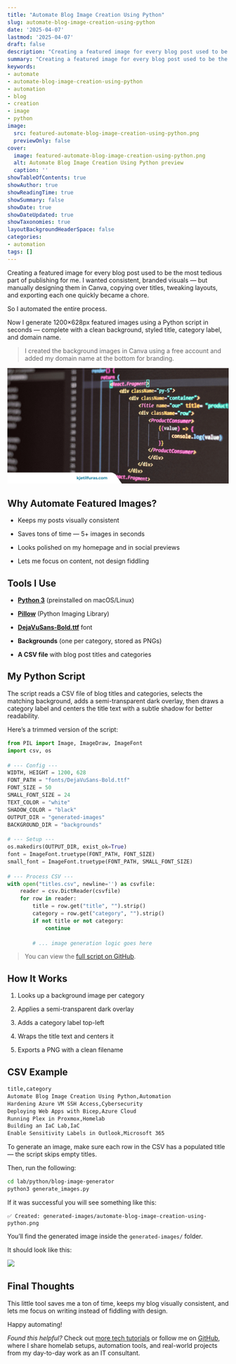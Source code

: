 ```yaml
---
title: "Automate Blog Image Creation Using Python"
slug: automate-blog-image-creation-using-python
date: '2025-04-07'
lastmod: '2025-04-07'
draft: false
description: "Creating a featured image for every blog post used to be the most tedious part of publishing for me. I wanted consistent, branded visuals \u2014 but manually designing them in Canva, copying over titles, tweaking layouts, and exporting each one quickly became a chore."
summary: "Creating a featured image for every blog post used to be the most tedious part of publishing for me. I wanted consistent, branded visuals \u2014 but manually designing them in Canva, copying over titles, tweaking layouts, and exporting each one quickly became a chore."
keywords:
- automate
- automate-blog-image-creation-using-python
- automation
- blog
- creation
- image
- python
image:
  src: featured-automate-blog-image-creation-using-python.png
  previewOnly: false
cover:
  image: featured-automate-blog-image-creation-using-python.png
  alt: Automate Blog Image Creation Using Python preview
  caption: ''
showTableOfContents: true
showAuthor: true
showReadingTime: true
showSummary: false
showDate: true
showDateUpdated: true
showTaxonomies: true
layoutBackgroundHeaderSpace: false
categories:
- automation
tags: []
---
```


Creating a featured image for every blog post used to be the most tedious part of publishing for me. I wanted consistent, branded visuals — but manually designing them in Canva, copying over titles, tweaking layouts, and exporting each one quickly became a chore.

So I automated the entire process.

Now I generate 1200×628px featured images using a Python script in seconds — complete with a clean background, styled title, category label, and domain name.

> I created the background images in Canva using a free account and added my domain name at the bottom for branding.

![Image illustrating my featured image][automation-1024x536]

## Why Automate Featured Images?

- Keeps my posts visually consistent

- Saves tons of time — 5+ images in seconds

- Looks polished on my homepage and in social previews

- Lets me focus on content, not design fiddling

## Tools I Use

- **[Python 3](https://www.python.org/downloads/)** (preinstalled on macOS/Linux)

- **[Pillow](https://pypi.org/project/pillow/)** (Python Imaging Library)

- **[DejaVuSans-Bold.ttf](https://dejavu-fonts.github.io/)** font

- **Backgrounds** (one per category, stored as PNGs)

- **A CSV file** with blog post titles and categories

## My Python Script

The script reads a CSV file of blog titles and categories, selects the matching background, adds a semi-transparent dark overlay, then draws a category label and centers the title text with a subtle shadow for better readability.

Here’s a trimmed version of the script:

```python
from PIL import Image, ImageDraw, ImageFont
import csv, os

# --- Config ---
WIDTH, HEIGHT = 1200, 628
FONT_PATH = "fonts/DejaVuSans-Bold.ttf"
FONT_SIZE = 50
SMALL_FONT_SIZE = 24
TEXT_COLOR = "white"
SHADOW_COLOR = "black"
OUTPUT_DIR = "generated-images"
BACKGROUND_DIR = "backgrounds"

# --- Setup ---
os.makedirs(OUTPUT_DIR, exist_ok=True)
font = ImageFont.truetype(FONT_PATH, FONT_SIZE)
small_font = ImageFont.truetype(FONT_PATH, SMALL_FONT_SIZE)

# --- Process CSV ---
with open("titles.csv", newline='') as csvfile:
    reader = csv.DictReader(csvfile)
    for row in reader:
        title = row.get("title", "").strip()
        category = row.get("category", "").strip()
        if not title or not category:
            continue

        # ... image generation logic goes here
```

> You can view the [full script on GitHub](https://github.com/kfuras/lab/tree/main/python/blog-image-generator).

## How It Works

1. Looks up a background image per category

3. Applies a semi-transparent dark overlay

5. Adds a category label top-left

7. Wraps the title text and centers it

9. Exports a PNG with a clean filename

## CSV Example

```bash
title,category
Automate Blog Image Creation Using Python,Automation
Hardening Azure VM SSH Access,Cybersecurity
Deploying Web Apps with Bicep,Azure Cloud
Running Plex in Proxmox,Homelab
Building an IaC Lab,IaC
Enable Sensitivity Labels in Outlook,Microsoft 365
```

To generate an image, make sure each row in the CSV has a populated title — the script skips empty titles.

Then, run the following:

```bash
cd lab/python/blog-image-generator
python3 generate_images.py
```

If it was successful you will see something like this:

```batch
✅ Created: generated-images/automate-blog-image-creation-using-python.png
```

You’ll find the generated image inside the `generated-images/` folder.

It should look like this:

![][automate-blog-image-creation-using-python-1024x536]

## Final Thoughts

This little tool saves me a ton of time, keeps my blog visually consistent, and lets me focus on writing instead of fiddling with design.

Happy automating!

_Found this helpful?_ Check out [more tech tutorials](https://kjetilfuras.com/blog/) or follow me on [GitHub](https://github.com/kfuras), where I share homelab setups, automation tools, and real-world projects from my day-to-day work as an IT consultant.

[automation-1024x536]: automation-1024x536.png
[automate-blog-image-creation-using-python-1024x536]: automate-blog-image-creation-using-python-1024x536.png
